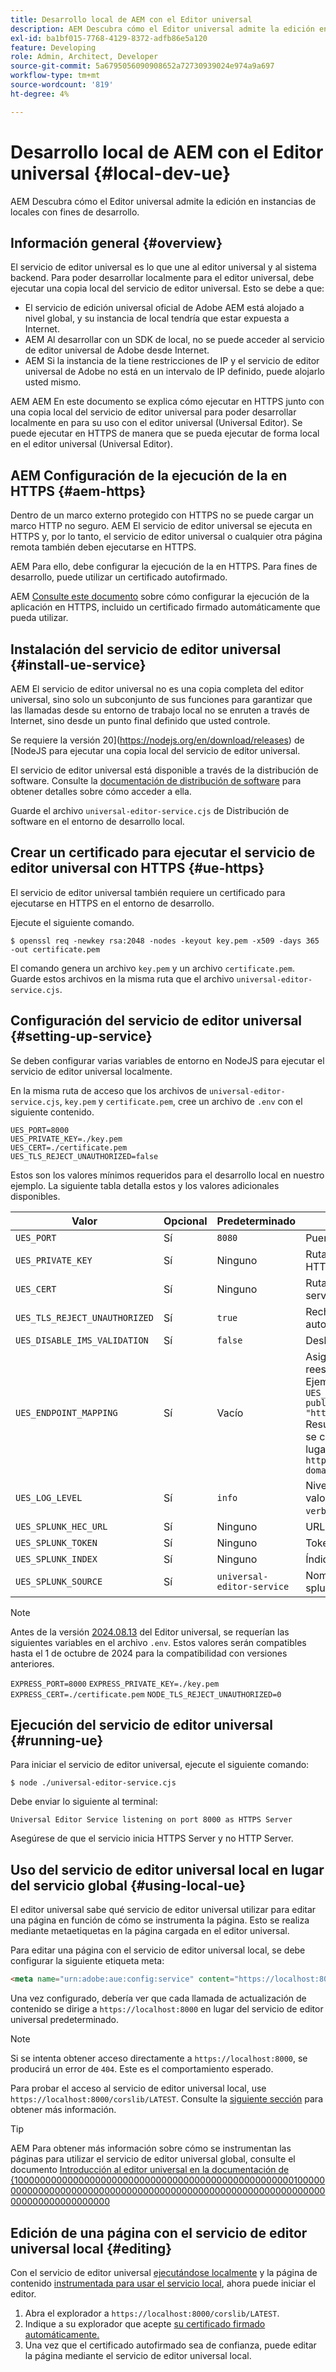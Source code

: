 ```yaml
---
title: Desarrollo local de AEM con el Editor universal
description: AEM Descubra cómo el Editor universal admite la edición en instancias de locales con fines de desarrollo.
exl-id: ba1bf015-7768-4129-8372-adfb86e5a120
feature: Developing
role: Admin, Architect, Developer
source-git-commit: 5a6795056090908652a72730939024e974a9a697
workflow-type: tm+mt
source-wordcount: '819'
ht-degree: 4%

---
```



# Desarrollo local de AEM con el Editor universal {#local-dev-ue}

AEM Descubra cómo el Editor universal admite la edición en instancias de locales con fines de desarrollo.

## Información general {#overview}

El servicio de editor universal es lo que une al editor universal y al sistema backend. Para poder desarrollar localmente para el editor universal, debe ejecutar una copia local del servicio de editor universal. Esto se debe a que:

* El servicio de edición universal oficial de Adobe AEM está alojado a nivel global, y su instancia de local tendría que estar expuesta a Internet.
* AEM Al desarrollar con un SDK de local, no se puede acceder al servicio de editor universal de Adobe desde Internet.
* AEM Si la instancia de la tiene restricciones de IP y el servicio de editor universal de Adobe no está en un intervalo de IP definido, puede alojarlo usted mismo.

AEM AEM En este documento se explica cómo ejecutar en HTTPS junto con una copia local del servicio de editor universal para poder desarrollar localmente en para su uso con el editor universal (Universal Editor). Se puede ejecutar en HTTPS de manera que se pueda ejecutar de forma local en el editor universal (Universal Editor).

## AEM Configuración de la ejecución de la en HTTPS {#aem-https}

Dentro de un marco externo protegido con HTTPS no se puede cargar un marco HTTP no seguro. AEM El servicio de editor universal se ejecuta en HTTPS y, por lo tanto, el servicio de editor universal o cualquier otra página remota también deben ejecutarse en HTTPS.

AEM Para ello, debe configurar la ejecución de la en HTTPS. Para fines de desarrollo, puede utilizar un certificado autofirmado.

AEM [Consulte este documento](https://experienceleague.adobe.com/docs/experience-manager-learn/foundation/security/use-the-ssl-wizard.html?lang=es) sobre cómo configurar la ejecución de la aplicación en HTTPS, incluido un certificado firmado automáticamente que pueda utilizar.

## Instalación del servicio de editor universal {#install-ue-service}

AEM El servicio de editor universal no es una copia completa del editor universal, sino solo un subconjunto de sus funciones para garantizar que las llamadas desde su entorno de trabajo local no se enruten a través de Internet, sino desde un punto final definido que usted controle.

Se requiere la versión 20](https://nodejs.org/en/download/releases) de [NodeJS para ejecutar una copia local del servicio de editor universal.

El servicio de editor universal está disponible a través de la distribución de software. Consulte la [documentación de distribución de software](https://experienceleague.adobe.com/docs/experience-cloud/software-distribution/home.html?lang=es) para obtener detalles sobre cómo acceder a ella.

Guarde el archivo `universal-editor-service.cjs` de Distribución de software en el entorno de desarrollo local.

## Crear un certificado para ejecutar el servicio de editor universal con HTTPS {#ue-https}

El servicio de editor universal también requiere un certificado para ejecutarse en HTTPS en el entorno de desarrollo.

Ejecute el siguiente comando.

```text
$ openssl req -newkey rsa:2048 -nodes -keyout key.pem -x509 -days 365 -out certificate.pem
```

El comando genera un archivo `key.pem` y un archivo `certificate.pem`. Guarde estos archivos en la misma ruta que el archivo `universal-editor-service.cjs`.

## Configuración del servicio de editor universal {#setting-up-service}

Se deben configurar varias variables de entorno en NodeJS para ejecutar el servicio de editor universal localmente.

En la misma ruta de acceso que los archivos de `universal-editor-service.cjs`, `key.pem` y `certificate.pem`, cree un archivo de `.env` con el siguiente contenido.

```text
UES_PORT=8000
UES_PRIVATE_KEY=./key.pem
UES_CERT=./certificate.pem
UES_TLS_REJECT_UNAUTHORIZED=false
```

Estos son los valores mínimos requeridos para el desarrollo local en nuestro ejemplo. La siguiente tabla detalla estos y los valores adicionales disponibles.

| Valor | Opcional | Predeterminado | Descripción |
|---|---|---|---|
| `UES_PORT` | Sí | `8080` | Puerto en el que se ejecuta el servidor |
| `UES_PRIVATE_KEY` | Sí | Ninguno | Ruta a la clave privada del servidor HTTPS |
| `UES_CERT` | Sí | Ninguno | Ruta al archivo de certificación para el servidor HTTPS |
| `UES_TLS_REJECT_UNAUTHORIZED` | Sí | `true` | Rechazar conexiones TLS no autorizadas |
| `UES_DISABLE_IMS_VALIDATION` | Sí | `false` | Deshabilitar validación de IMS |
| `UES_ENDPOINT_MAPPING` | Sí | Vacío | Asignación de los extremos para reescrituras internas<br>Ejemplo: `UES_ENDPOINT_MAPPING='[{"https://your-public-facing-author-domain.net": "http://10.0.0.1:4502"}]'`<br>Resultado: el servicio de editor universal se conectará a `http://10.0.0.1:4502` en lugar de la conexión proporcionada `https://your-public-facing-author-domain.net` |
| `UES_LOG_LEVEL` | Sí | `info` | Nivel de registro del servidor. Los valores posibles son `silly`, `trace`, `debug`, `verbose`, `info`, `log`, `warn`, `error` y `fatal` |
| `UES_SPLUNK_HEC_URL` | Sí | Ninguno | URL de HEC al extremo de Splunk |
| `UES_SPLUNK_TOKEN` | Sí | Ninguno | Token de Splunk |
| `UES_SPLUNK_INDEX` | Sí | Ninguno | Índice para escribir registros en |
| `UES_SPLUNK_SOURCE` | Sí | `universal-editor-service` | Nombre del origen en los registros de splunk |

>[!NOTE]
>
>Antes de la versión [2024.08.13](/help/release-notes/universal-editor/current.md) del Editor universal, se requerían las siguientes variables en el archivo `.env`. Estos valores serán compatibles hasta el 1 de octubre de 2024 para la compatibilidad con versiones anteriores.
>
>`EXPRESS_PORT=8000`
>`EXPRESS_PRIVATE_KEY=./key.pem`
>`EXPRESS_CERT=./certificate.pem`
>`NODE_TLS_REJECT_UNAUTHORIZED=0`

## Ejecución del servicio de editor universal {#running-ue}

Para iniciar el servicio de editor universal, ejecute el siguiente comando:

```text
$ node ./universal-editor-service.cjs
```

Debe enviar lo siguiente al terminal:

```text
Universal Editor Service listening on port 8000 as HTTPS Server
```

Asegúrese de que el servicio inicia HTTPS Server y no HTTP Server.

## Uso del servicio de editor universal local en lugar del servicio global {#using-local-ue}

El editor universal sabe qué servicio de editor universal utilizar para editar una página en función de cómo se instrumenta la página. Esto se realiza mediante metaetiquetas en la página cargada en el editor universal.

Para editar una página con el servicio de editor universal local, se debe configurar la siguiente etiqueta meta:

```html
<meta name="urn:adobe:aue:config:service" content="https://localhost:8000">
```

Una vez configurado, debería ver que cada llamada de actualización de contenido se dirige a `https://localhost:8000` en lugar del servicio de editor universal predeterminado.

>[!NOTE]
>
>Si se intenta obtener acceso directamente a `https://localhost:8000`, se producirá un error de `404`. Este es el comportamiento esperado.
>
>Para probar el acceso al servicio de editor universal local, use `https://localhost:8000/corslib/LATEST`. Consulte la [siguiente sección](#editing) para obtener más información.

>[!TIP]
>
>AEM Para obtener más información sobre cómo se instrumentan las páginas para utilizar el servicio de editor universal global, consulte el documento [Introducción al editor universal en la documentación de {100000000000000000000000000000000000000000000000000100000000000000000000000000000000000000000000000000000000000000000000000000000000](/help/implementing/universal-editor/getting-started.md#instrument-page)

## Edición de una página con el servicio de editor universal local {#editing}

Con el servicio de editor universal [ejecutándose localmente](#running-ue) y la página de contenido [instrumentada para usar el servicio local](#using-loca-ue), ahora puede iniciar el editor.

1. Abra el explorador a `https://localhost:8000/corslib/LATEST`.
1. Indique a su explorador que acepte [su certificado firmado automáticamente.](#ue-https)
1. Una vez que el certificado autofirmado sea de confianza, puede editar la página mediante el servicio de editor universal local.

